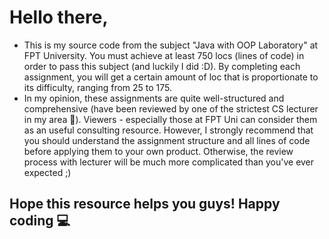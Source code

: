 # Hello there,

* This is my source code from the subject "Java with OOP Laboratory" at FPT University. You must achieve at least 750 locs (lines of code) in order to pass this subject (and luckily I did :D). By completing each assignment, you will get a certain amount of loc that is proportionate to its difficulty, ranging from 25 to 175. 
* In my opinion, these assignments are quite well-structured and comprehensive (have been reviewed by one of the strictest CS lecturer in my area 🤔). Viewers - especially those at FPT Uni can consider them as an useful consulting resource. However, I strongly recommend that you should understand the assignment structure and all lines of code before applying them to your own product. Otherwise, the review process with lecturer will be much more complicated than you've ever expected ;)
## Hope this resource helps you guys! Happy coding 💻 
